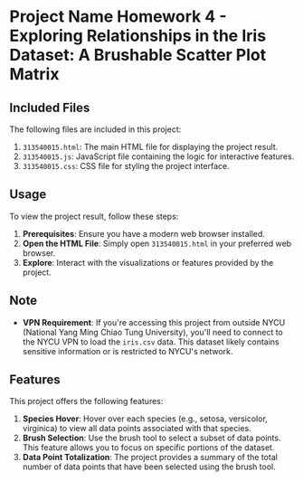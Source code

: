 

# Project Name Homework 4 - Exploring Relationships in the Iris Dataset: A Brushable Scatter Plot Matrix
## Included Files
The following files are included in this project:

1. `313540015.html`: The main HTML file for displaying the project result.
2. `313540015.js`: JavaScript file containing the logic for interactive features.
3. `313540015.css`: CSS file for styling the project interface.

## Usage
To view the project result, follow these steps:

1. **Prerequisites**: Ensure you have a modern web browser installed.
2. **Open the HTML File**: Simply open `313540015.html` in your preferred web browser.
3. **Explore**: Interact with the visualizations or features provided by the project.

## Note
- **VPN Requirement**: If you're accessing this project from outside NYCU (National Yang Ming Chiao Tung University), you'll need to connect to the NYCU VPN to load the `iris.csv` data. This dataset likely contains sensitive information or is restricted to NYCU's network.

## Features
This project offers the following features:

1. **Species Hover**: Hover over each species (e.g., setosa, versicolor, virginica) to view all data points associated with that species.
2. **Brush Selection**: Use the brush tool to select a subset of data points. This feature allows you to focus on specific portions of the dataset.
3. **Data Point Totalization**: The project provides a summary of the total number of data points that have been selected using the brush tool.